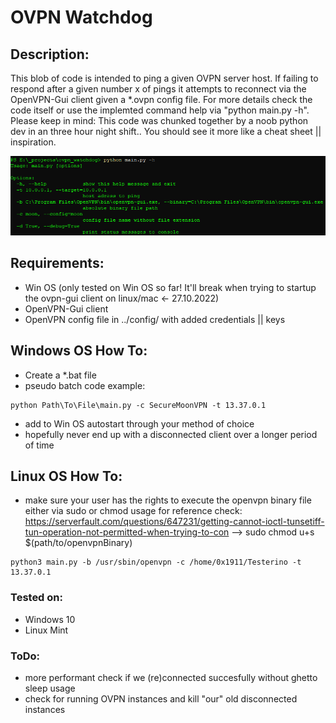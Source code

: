 # OVPN Watchdog

## Description:
This blob of code is intended to ping a given OVPN server host. 
If failing to respond after a given number x of pings it attempts to reconnect via the OpenVPN-Gui client given a *.ovpn config file.
For more details check the code itself or use the implemted command help via "python main.py -h".
Please keep in mind: This code was chunked together by a noob python dev in an three hour night shift.. You should see it more like a cheat sheet || inspiration.

![console help output screenshot](https://github.com/0x1911/ovpn_watchdog/blob/main/_img/help_output.png)


## Requirements:
* Win OS (only tested on Win OS so far! It'll break when trying to startup the ovpn-gui client on linux/mac <- 27.10.2022)
* OpenVPN-Gui client
* OpenVPN config file in ../config/ with added credentials || keys


## Windows OS How To:
* Create a *.bat file
* pseudo batch code example:
```
python Path\To\File\main.py -c SecureMoonVPN -t 13.37.0.1
```
* add to Win OS autostart through your method of choice
* hopefully never end up with a disconnected client over a longer period of time

## Linux OS How To:
* make sure your user has the rights to execute the openvpn binary file either via sudo or chmod usage
  for reference check: https://serverfault.com/questions/647231/getting-cannot-ioctl-tunsetiff-tun-operation-not-permitted-when-trying-to-con
 --> sudo chmod u+s $(path/to/openvpnBinary)
```
python3 main.py -b /usr/sbin/openvpn -c /home/0x1911/Testerino -t 13.37.0.1
```


### Tested on:
- Windows 10
- Linux Mint


### ToDo:
* more performant check if we (re)connected succesfully without ghetto sleep usage
* check for running OVPN instances and kill "our" old disconnected instances
